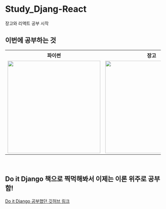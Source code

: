 # Study_Djang-React
장고와 리액트 공부 시작

<h2>이번에 공부하는 것</h2>
<table>
    <tr>
        <th>파이썬</th>
        <th>장고</th>
        <th>리액트</th>
    </tr>
        <td>
            <img width='300' src='https://ubunlog.com/wp-content/uploads/2018/06/Python-logo.png'>
        </td>
        <td>
            <img width='300' src='https://www.djangoproject.com/m/img/logos/django-logo-negative.png'>
        </td>
        <td>
            <img width='300' src='https://www.seekpng.com/png/detail/80-803597_io-is-compatible-with-all-javascript-frameworks-and.png'>
        </td>
</table>
<br/>

<h2>Do it Django 책으로 찍먹해봐서 이제는 이론 위주로 공부함!</h2>
<a href='https://github.com/incheor/Study_Django'>Do it Django 공부했던 깃허브 링크</a>